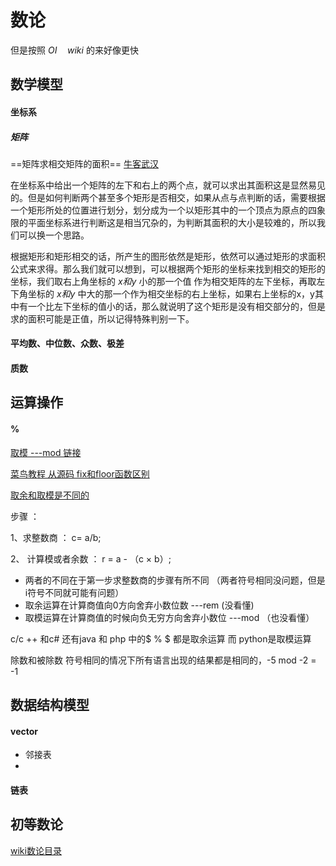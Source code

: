 # 数论



但是按照 $OI \quad wiki$ 的来好像更快





## 数学模型

#### 坐标系

##### 矩阵

==矩阵求相交矩阵的面积==          [  牛客武汉   ](https://ac.nowcoder.com/acm/contest/66651/C)

在坐标系中给出一个矩阵的左下和右上的两个点，就可以求出其面积这是显然易见的。但是如何判断两个甚至多个矩形是否相交，如果从点与点判断的话，需要根据一个矩形所处的位置进行划分，划分成为一个以矩形其中的一个顶点为原点的四象限的平面坐标系进行判断这是相当冗杂的，为判断其面积的大小是较难的，所以我们可以换一个思路。

根据矩形和矩形相交的话，所产生的图形依然是矩形，依然可以通过矩形的求面积公式来求得。那么我们就可以想到，可以根据两个矩形的坐标来找到相交的矩形的坐标，我们取右上角坐标的 $x和y$ 小的那一个值 作为相交矩阵的左下坐标，再取左下角坐标的 $x和y$ 中大的那一个作为相交坐标的右上坐标，如果右上坐标的x，y其中有一个比左下坐标的值小的话，那么就说明了这个矩形是没有相交部分的，但是求的面积可能是正值，所以记得特殊判别一下。



#### 平均数、中位数、众数、极差





#### 质数





## 运算操作

#### %   

[取模  ---mod 链接](http://ceeji.net/blog/mod-in-real/)

[菜鸟教程 从源码 fix和floor函数区别](https://www.runoob.com/w3cnote/remainder-and-the-modulo.html)

[取余和取模是不同的](https://blog.csdn.net/coder_panyy/article/details/73743722#:~:text=%E4%B8%A4%E8%80%85%E7%9A%84%E5%8C%BA%E5%88%AB%E5%8F%AA%E6%9C%89%E4%B8%80,%E5%BC%82%E5%8F%B7%E6%97%B6%E4%BC%9A%E6%9C%89%E5%8C%BA%E5%88%AB%E3%80%82)

步骤 ：

1、求整数商 ： c= a/b;

2、 计算模或者余数  ： r = a - （c × b）;



-   两者的不同在于第一步求整数商的步骤有所不同 （两者符号相同没问题，但是i符号不同就可能有问题）
-   取余运算在计算商值向0方向舍弃小数位数  ---rem  (没看懂)
-   取模运算在计算商值的时候向负无穷方向舍弃小数位  ---mod （也没看懂）

c/c ++ 和c# 还有java 和 php 中的$ \% $ 都是取余运算 而 python是取模运算

除数和被除数 符号相同的情况下所有语言出现的结果都是相同的，-5 mod -2 = -1







## 数据结构模型

#### vector

-   邻接表
-   



#### 链表







## 初等数论

[wiki数论目录](https://zh.wikipedia.org/zh-cn/%E5%88%9D%E7%AD%89%E6%95%B8%E8%AB%96)



















